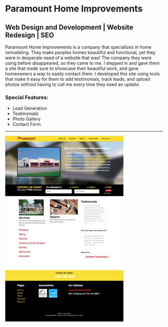 <h1>Paramount Home Improvements</h1>

<h2>Web Design and Development | Website Redesign | SEO</h2>

<p>Paramount Home Improvements is a company that specializes in home remodeling. They make peoples homes beautiful and functional, yet they were in desperate need of a website that was! The company they were using before disappeared, so they came to me. I stepped in and gave them a site that made sure to showcase their beautiful work, and gave homeowners a way to easily contact them. I developed this site using tools that make it easy for them to add testimonials, track leads, and upload photos without having to call me every time they need an update.</p>

<h3>Special Features:</h3>
<ul>
<li>Lead Generation</li>
<li>Testimonials</li>
<li>Photo Gallery</li>
<li>Contact Form</li>
</ul>

* * *

<img src="https://github.com/mburleson/paramountimp/blob/master/screenshot-paramountimprovements-com-2015-03-13-01-32-31.png" width="75%"/>
